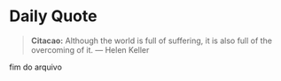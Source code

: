 # Daily Quote

> **Citacao:** Although the world is full of suffering, it is also full of the overcoming of it. — Helen Keller

fim do arquivo